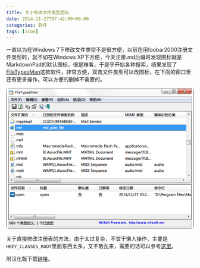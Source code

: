 ```yaml
---
title: 关于修改文件类型图标
date: 2014-11-27T07:42:00+08:00
categories: 软件
tags: [icon]
---
```


一直以为在Windows 7下修改文件类型不是很方便，以前在用foobar2000注册文件类型时，就不如在Windows XP下方便，今天注册.md后缀时发现图标就是MarkdownPad的默认图标，很是难看，于是乎开始各种搜索，结果发现了[FileTypesMan](http://www.nirsoft.net/utils/file_types_manager.html)这款软件，非常方便，双击文件类型可以改图标，在下面的窗口里还有更多操作，可以方便的删掉不需要的。

![](/uploads/2014/11/filetypesman.png)<!--more-->

关于直接修改注册表的方法，由于太过复杂，不宜于懒人操作，主要是`HKEY_CLASSES_ROOT`里面东西太多，又不敢乱来，需要的话可以参考[这里](http://ihacklog.com/post/setup-win7-custom-file-extension-icons.html)。

附汉化版下载[链接](/uploads/2014/11/filetypesman-v1.68chs.7z)。
